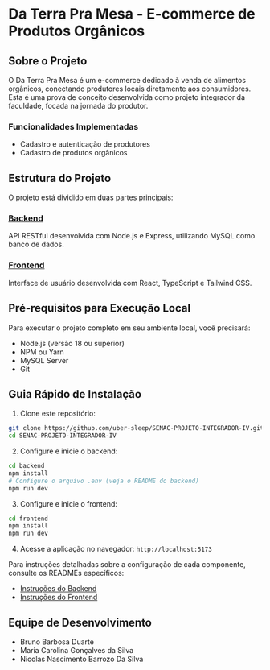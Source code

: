 # Da Terra Pra Mesa - E-commerce de Produtos Orgânicos

## Sobre o Projeto

O Da Terra Pra Mesa é um e-commerce dedicado à venda de alimentos orgânicos, conectando produtores locais diretamente aos consumidores. Esta é uma prova de conceito desenvolvida como projeto integrador da faculdade, focada na jornada do produtor.

### Funcionalidades Implementadas
- Cadastro e autenticação de produtores
- Cadastro de produtos orgânicos

## Estrutura do Projeto

O projeto está dividido em duas partes principais:

### [Backend](./backend/README.md)
API RESTful desenvolvida com Node.js e Express, utilizando MySQL como banco de dados.

### [Frontend](./frontend/README.md)
Interface de usuário desenvolvida com React, TypeScript e Tailwind CSS.

## Pré-requisitos para Execução Local

Para executar o projeto completo em seu ambiente local, você precisará:

- Node.js (versão 18 ou superior)
- NPM ou Yarn
- MySQL Server
- Git

## Guia Rápido de Instalação

1. Clone este repositório:
```bash
git clone https://github.com/uber-sleep/SENAC-PROJETO-INTEGRADOR-IV.git
cd SENAC-PROJETO-INTEGRADOR-IV
```

2. Configure e inicie o backend:
```bash
cd backend
npm install
# Configure o arquivo .env (veja o README do backend)
npm run dev
```

3. Configure e inicie o frontend:
```bash
cd frontend
npm install
npm run dev
```

4. Acesse a aplicação no navegador: `http://localhost:5173`

Para instruções detalhadas sobre a configuração de cada componente, consulte os READMEs específicos:
- [Instruções do Backend](./backend/README.md)
- [Instruções do Frontend](./frontend/README.md)

## Equipe de Desenvolvimento

- Bruno Barbosa Duarte
- Maria Carolina Gonçalves da Silva
- Nicolas Nascimento Barrozo Da Silva
